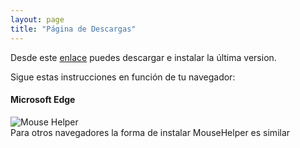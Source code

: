 ```yaml
---
layout: page
title: "Página de Descargas"
---
```



Desde este [enlace](https://github.com/clssystem/MouseHelperReleases/releases/latest/download/MouseHelper.exe) puedes descargar e instalar la última version.

Sigue estas instrucciones en función de tu navegador:


#### Microsoft Edge

<div class="shadow-lg p-3 mb-5 bg-white rounded">
<img class="img-fluid" alt="Mouse Helper" src="https://www.mousehelper.cls-system.es/assets/images/HowToInstallEdge.gif">
</div>
Para otros navegadores la forma de instalar MouseHelper es similar


